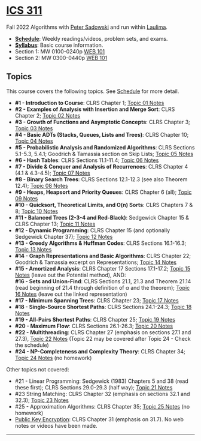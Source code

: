 <!--
# ICS 311 Fall 2021
* * *
-->

# [ICS 311](https://ics311.github.io/)

Fall 2022 Algorithms with [Peter Sadowski](http://www2.hawaii.edu/~psadow/) and run within [Laulima](https://laulima.hawaii.edu/portal/site/MAN.XLSICS311ps.202310). 


<!--## Contents -->

*   **[Schedule](schedule.md)**: Weekly readings/videos, problem sets, and exams.
*   **[Syllabus](syllabus.md)**: Basic course information.
*   Section 1: MW	0100-0240p	[WEB 101](https://goo.gl/maps/SN7x8ME772mexTC1A)
*   Section 2: MW	0300-0440p	[WEB 101](https://goo.gl/maps/SN7x8ME772mexTC1A)


<!--
*   [Topics](#topics)
*   [Problem Sets](#problems): List of active and planned problem sets.
*   [Exams](#exams): Planned exam dates
-->


## <a name="topics">Topics</a>

This course covers the following topics. See [Schedule](schedule.md) for more detail.

*   **#1 - Introduction to Course**: CLRS Chapter 1; [Topic 01 Notes](Notes/Topic-01.html)
*   **#2 - Examples of Analysis with Insertion and Merge Sort**: CLRS Chapter 2; [Topic 02 Notes](Notes/Topic-02.html)
*   **#3 - Growth of Functions and Asymptotic Concepts**: CLRS Chapter 3; [Topic 03 Notes](Notes/Topic-03.html)
*   **#4 - Basic ADTs (Stacks, Queues, Lists and Trees)**: CLRS Chapter 10; [Topic 04 Notes](Notes/Topic-04.html)
*   **#5 - Probabilistic Analysis and Randomized Algorithms**: CLRS Sections 5.1-5.3, 5.4.1; Goodrich & Tamassia section on Skip Lists; [Topic 05 Notes](Notes/Topic-05.html)
*   **#6 - Hash Tables**: CLRS Sections 11.1-11.4; [Topic 06 Notes](Notes/Topic-06.html)
*   **#7 - Divide & Conquer and Analysis of Recurrences**: CLRS Chapter 4 (4.1 & 4.3-4.5); [Topic 07 Notes](Notes/Topic-07.html)
*   **#8 - Binary Search Trees**: CLRS Sections 12.1-12.3 (see also Theorem 12.4); [Topic 08 Notes](Notes/Topic-08.html)
*   **#9 - Heaps, Heapsort and Priority Queues**: CLRS Chapter 6 (all); [Topic 09 Notes](Notes/Topic-09.html)
*   **#10 - Quicksort, Theoretical Limits, and O(n) Sorts**: CLRS Chapters 7 & 8; [Topic 10 Notes](Notes/Topic-10.html)
*   **#11 - Balanced Trees (2-3-4 and Red-Black)**: Sedgewick Chapter 15 & CLRS Chapter 13; [Topic 11 Notes](Notes/Topic-11.html)<!--Review of Mistakes on Midterm-->
*   **#12 - Dynamic Programming**: CLRS Chapter 15 (and optionally Sedgewick Chapter 37); [Topic 12 Notes](Notes/Topic-12.html)
*   **#13 - Greedy Algorithms & Huffman Codes**: CLRS Sections 16.1-16.3; [Topic 13 Notes](Notes/Topic-13.html)
*   **#14 - Graph Representations and Basic Algorithms**: CLRS Chapter 22; Goodrich & Tamassia excerpt on Representations; [Topic 14 Notes](Notes/Topic-14.html)
*   **#15 - Amortized Analysis**: CLRS Chapter 17 Sections 17.1-17.2; [Topic 15 Notes](Notes/Topic-15.html) (leave out the Potential method), AND:  
    **#16 - Sets and Union-Find**: CLRS Sections 21.1, 21.3 and Theorem 21.14 (read beginning of 21.4 through definition of α and the theorem); [Topic 16 Notes](Notes/Topic-16.html) (leave out the linked representation)
*   **#17 - Minimum Spanning Trees**: CLRS Chapter 23; [Topic 17 Notes](Notes/Topic-17.html)
*   **#18 - Single-Source Shortest Paths**: CLRS Sections 24.1-24.3; [Topic 18 Notes](Notes/Topic-18.html)
*   **#19 - All-Pairs Shortest Paths**: CLRS Chapter 25; [Topic 19 Notes](Notes/Topic-19.html)
*   **#20 - Maximum Flow**: CLRS Sections 26.1-26.3; [Topic 20 Notes](Notes/Topic-20.html)
*   **#22 - Multithreading**: CLRS Chapter 27 (emphasis on sections 27.1 and 27.3), [Topic 22 Notes](Notes/Topic-22.html) (Topic 22 may be covered after Topic 24 - Check the schedule)
*   **#24 - NP-Completeness and Complexity Theory**: CLRS Chapter 34; [Topic 24 Notes](Notes/Topic-24.html) (no homework)


Other topics not covered:

*   #21 - Linear Programming: Sedgewick (1983) Chapters 5 and 38 (read these first); CLRS Sections 29.0-29.3 (half way); [Topic 21 Notes](Notes/Topic-21.html)
*   #23 String Matching: CLRS Chapter 32 (emphasis on sections 32.1 and 32.3); [Topic 23 Notes](Notes/Topic-23.html)
*   #25 - Approximation Algorithms: CLRS Chapter 35; [Topic 25 Notes](Notes/Topic-25.html) (no homework)
*   <u>Public Key Encryption</u>: CLRS Chapter 31 (emphasis on 31.7). No web notes or videos have been made.
<!--*   <u>#25 - Approximation Algorithms</u>: CLRS Chapter 35; [Topic 25 Notes](Notes/Topic-25.html) (no homework)-->

* * *

<!--
## <a name="problems">Problem Sets</a>

Each problem set will be released in Laulima when they are assigned. At that time, you may find the actual problems as Google Doc templates in your section's Assignments folder.

*   **Problem Set #0** (Topic 1) due 23:55 (11:55 pm) Tuesday Aug 30
*   **Problem Set #1** (Topic 2) due 23:55 (11:55 pm) Tuesday September 6
*   **Problem Set #2** (Topics 3 & 4) due 23:55 (11:55 pm) Tuesday September 13
*   **Problem Set #3** (Topics 5 & 6) due 23:55 (11:55 pm) Tuesday September 20
*   **Problem Set #4** (Topics 7 & 8) due 23:55 (11:55 pm) Tuesday September 27
*   **Problem Set #5** (Topics 9 & 10A) due 23:55 (11:55 pm) Tuesday October 11
*   **Problem Set #6** (Topics 10B & 11) due 23:55 (11:55 pm) Tuesday Oct 18
*   **Problem Set #7** (Topics 12 & 13) due 23:55 (11:55 pm) Tuesday October 2
*   **Problem Set #8** (Topic 14) due 23:55 (11:55 pm) Wednesday November 2
*   **Problem Set #9** (Topics 15, 16 & 17) due 23:55 (11:55 pm) Wednesday November 9
*   **Problem Set #10** (Topics 18, 19, 20 & 22) due 23:55 (11:55 pm) Friday December 9

## <a name="exams">Exam Dates</a>

*   **Wednesday 10/05: Midterm 1** - Topics 1-8
*   **Wednesday 11/16: Midterm 2** - Topics 9-17
*   **[TBD](https://manoa.hawaii.edu/undergrad/schedule/final-exams/fall/): Final Exam** - Cumulative on all topics (1-20, 22, 24, & 25).
-->


